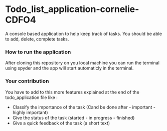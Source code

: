 # Todo_list_application-cornelie-CDFO4
A console based application to help keep track of tasks. You should be able to add, delete, complete tasks.

### How to run the application 
 After cloning this repository on you local machine you can run the terminal using spyder and the app will start automaticly in the terminal.
 ### Your contribution
 You have to add to this more features explained at the end of the todo_application file like : 
 - Classify the importance of the task (Cand be done after - important - highly important)
 - Give the status of the task (started - in progress - finished)
 - Give a quick feedback of the task (a short text)
